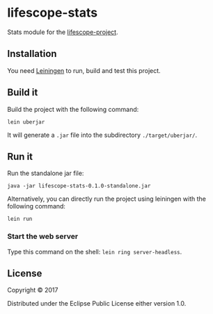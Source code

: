 # lifescope-stats

Stats module for the [lifescope-project](https://www.lifescope-project.com).

## Installation

You need [Leiningen](https://leiningen.org/) to run, build and test this project.

## Build it

Build the project with the following command:

    lein uberjar 

It will generate a `.jar` file into the subdirectory `./target/uberjar/`.

## Run it 

Run the standalone jar file:

    java -jar lifescope-stats-0.1.0-standalone.jar

Alternatively, you can directly run the project using leiningen with the following command:

    lein run

### Start the web server

Type this command on the shell: `lein ring server-headless`.


## License

Copyright © 2017

Distributed under the Eclipse Public License either version 1.0.
